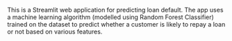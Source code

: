 This is a Streamlit web application for predicting loan default.
The app uses a machine learning algorithm (modelled using Random Forest Classifier) trained on the dataset to predict whether a customer is likely to repay a loan or not based on various features.
